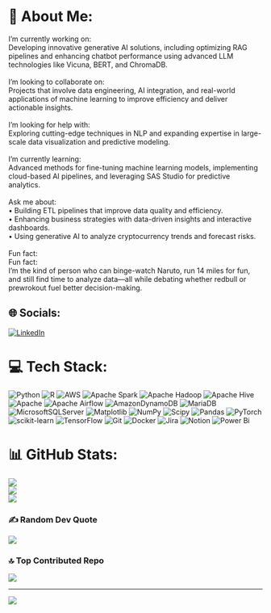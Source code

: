 # 💫 About Me:
I’m currently working on:<br>Developing innovative generative AI solutions, including optimizing RAG pipelines and enhancing chatbot performance using advanced LLM technologies like Vicuna, BERT, and ChromaDB.<br><br>I’m looking to collaborate on:<br>Projects that involve data engineering, AI integration, and real-world applications of machine learning to improve efficiency and deliver actionable insights.<br><br>I’m looking for help with:<br>Exploring cutting-edge techniques in NLP and expanding expertise in large-scale data visualization and predictive modeling.<br><br>I’m currently learning:<br>Advanced methods for fine-tuning machine learning models, implementing cloud-based AI pipelines, and leveraging SAS Studio for predictive analytics.<br><br>Ask me about:<br>	•	Building ETL pipelines that improve data quality and efficiency.<br>	•	Enhancing business strategies with data-driven insights and interactive dashboards.<br>	•	Using generative AI to analyze cryptocurrency trends and forecast risks.<br><br>Fun fact:<br>Fun fact:<br>I’m the kind of person who can binge-watch Naruto, run 14 miles for fun, and still find time to analyze data—all while debating whether redbull or prewrokout fuel better decision-making.


## 🌐 Socials:
[![LinkedIn](https://img.shields.io/badge/LinkedIn-%230077B5.svg?logo=linkedin&logoColor=white)](https://linkedin.com/in/https://www.linkedin.com/in/kumarpriyanshu09/) 

# 💻 Tech Stack:
![Python](https://img.shields.io/badge/python-3670A0?style=plastic&logo=python&logoColor=ffdd54) ![R](https://img.shields.io/badge/r-%23276DC3.svg?style=plastic&logo=r&logoColor=white) ![AWS](https://img.shields.io/badge/AWS-%23FF9900.svg?style=plastic&logo=amazon-aws&logoColor=white) ![Apache Spark](https://img.shields.io/badge/Apache%20Spark-FDEE21?style=plastic&logo=apachespark&logoColor=black) ![Apache Hadoop](https://img.shields.io/badge/Apache%20Hadoop-66CCFF?style=plastic&logo=apachehadoop&logoColor=black) ![Apache Hive](https://img.shields.io/badge/Apache%20Hive-FDEE21?style=plastic&logo=apachehive&logoColor=black) ![Apache](https://img.shields.io/badge/apache-%23D42029.svg?style=plastic&logo=apache&logoColor=white) ![Apache Airflow](https://img.shields.io/badge/Apache%20Airflow-017CEE?style=plastic&logo=Apache%20Airflow&logoColor=white) ![AmazonDynamoDB](https://img.shields.io/badge/Amazon%20DynamoDB-4053D6?style=plastic&logo=Amazon%20DynamoDB&logoColor=white) ![MariaDB](https://img.shields.io/badge/MariaDB-003545?style=plastic&logo=mariadb&logoColor=white) ![MicrosoftSQLServer](https://img.shields.io/badge/Microsoft%20SQL%20Server-CC2927?style=plastic&logo=microsoft%20sql%20server&logoColor=white) ![Matplotlib](https://img.shields.io/badge/Matplotlib-%23ffffff.svg?style=plastic&logo=Matplotlib&logoColor=black) ![NumPy](https://img.shields.io/badge/numpy-%23013243.svg?style=plastic&logo=numpy&logoColor=white) ![Scipy](https://img.shields.io/badge/SciPy-%230C55A5.svg?style=plastic&logo=scipy&logoColor=%white) ![Pandas](https://img.shields.io/badge/pandas-%23150458.svg?style=plastic&logo=pandas&logoColor=white) ![PyTorch](https://img.shields.io/badge/PyTorch-%23EE4C2C.svg?style=plastic&logo=PyTorch&logoColor=white) ![scikit-learn](https://img.shields.io/badge/scikit--learn-%23F7931E.svg?style=plastic&logo=scikit-learn&logoColor=white) ![TensorFlow](https://img.shields.io/badge/TensorFlow-%23FF6F00.svg?style=plastic&logo=TensorFlow&logoColor=white) ![Git](https://img.shields.io/badge/git-%23F05033.svg?style=plastic&logo=git&logoColor=white) ![Docker](https://img.shields.io/badge/docker-%230db7ed.svg?style=plastic&logo=docker&logoColor=white) ![Jira](https://img.shields.io/badge/jira-%230A0FFF.svg?style=plastic&logo=jira&logoColor=white) ![Notion](https://img.shields.io/badge/Notion-%23000000.svg?style=plastic&logo=notion&logoColor=white) ![Power Bi](https://img.shields.io/badge/power_bi-F2C811?style=plastic&logo=powerbi&logoColor=black)
# 📊 GitHub Stats:
![](https://github-readme-stats.vercel.app/api?username=kumarpriyanshu09&theme=dark&hide_border=false&include_all_commits=false&count_private=false)<br/>
![](https://github-readme-streak-stats.herokuapp.com/?user=kumarpriyanshu09&theme=dark&hide_border=false)<br/>
![](https://github-readme-stats.vercel.app/api/top-langs/?username=kumarpriyanshu09&theme=dark&hide_border=false&include_all_commits=false&count_private=false&layout=compact)

### ✍️ Random Dev Quote
![](https://quotes-github-readme.vercel.app/api?type=horizontal&theme=tokyonight)

### 🔝 Top Contributed Repo
![](https://github-contributor-stats.vercel.app/api?username=kumarpriyanshu09&limit=5&theme=tokyonight&combine_all_yearly_contributions=true)

---
[![](https://visitcount.itsvg.in/api?id=kumarpriyanshu09&icon=0&color=12)](https://visitcount.itsvg.in)

<!-- Proudly created with GPRM ( https://gprm.itsvg.in ) -->
